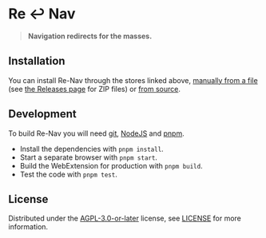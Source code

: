 # Re ↩ Nav

> **Navigation redirects for the masses.**

## Installation

You can install Re-Nav through the stores linked above, [manually from a file] (see [the Releases page] for ZIP files) or [from source](#development).

[manually from a file]: https://support.mozilla.org/en-US/kb/find-and-install-add-ons-add-features-to-firefox#w_how-do-i-find-and-install-add-ons
[the Releases page]: https://git.bauke.xyz/Holllo/re-nav/releases

## Development

To build Re-Nav you will need [git](https://git-scm.com), [NodeJS](https://nodejs.org) and [pnpm](https://pnpm.io).

* Install the dependencies with `pnpm install`.
* Start a separate browser with `pnpm start`.
* Build the WebExtension for production with `pnpm build`.
* Test the code with `pnpm test`.

## License

Distributed under the [AGPL-3.0-or-later](https://spdx.org/licenses/AGPL-3.0-or-later.html) license, see [LICENSE](https://git.bauke.xyz/Holllo/re-nav/src/branch/main/LICENSE) for more information.
